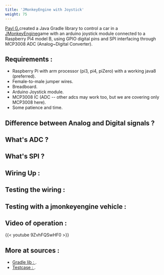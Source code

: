```yaml
---
title: 'JMonkeyEngine with Joystick'
weight: 75
---
```


[Pavl G.](https://www.linkedin.com/in/pavl-g-420b81228/)created a Java Gradle library to control a car in a 
[JMonkeyEngine](https://jmonkeyengine.org/)game with an arduino joystick module connected to a Raspberry Pi4 model B, using
GPIO digital pins and SPI interfacing through MCP3008 ADC (Analog~Digital Converter).


## Requirements : 
- Raspberry Pi with arm processor (pi3, pi4, piZero) with a working java8 (preferred).
- Female-to-male jumper wires.
- Breadboard.
- Arduino Joystick module.
- MCP3008 IC (ADC -- other adcs may work too, but we are covering only MCP3008 here).
- Some patience and time.

## Difference between Analog and Digital signals ? 

## What's ADC ?

## What's SPI ? 

## Wiring Up :

## Testing the wiring : 

## Testing with a jmonkeyengine vehicle : 

## Video of operation : 

{{< youtube 9ZvhFQSwHF0 >}}

## More at sources :
- [Gradle lib : ](https://github.com/Scrappers-glitch/JoyStickModule).
- [Testcase : ](https://github.com/Scrappers-glitch/JmeCarPhysicsTestRPI).


